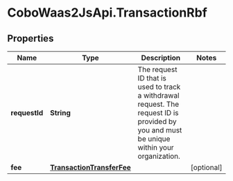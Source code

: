 # CoboWaas2JsApi.TransactionRbf

## Properties

Name | Type | Description | Notes
------------ | ------------- | ------------- | -------------
**requestId** | **String** | The request ID that is used to track a withdrawal request. The request ID is provided by you and must be unique within your organization. | 
**fee** | [**TransactionTransferFee**](TransactionTransferFee.md) |  | [optional] 


